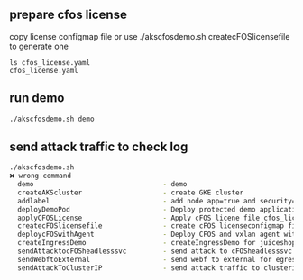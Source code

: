 ## prepare cfos license 

copy license configmap file or use ./akscfosdemo.sh createcFOSlicensefile to generate one
```
ls cfos_license.yaml 
cfos_license.yaml
```


## run demo 

```bash
./akscfosdemo.sh demo
```

## send attack traffic to check log

```bash
./akscfosdemo.sh 
❌ wrong command
  demo                                - demo
  createAKScluster                    - create GKE cluster
  addlabel                            - add node app=true and security=true to each node
  deployDemoPod                       - Deploy protected demo application pod and check connectivity
  applyCFOSLicense                    - Apply cFOS licene file cfos_license.yaml
  createcFOSlicensefile               - create cFOS licenseconfigmap file from .lic file
  deploycFOSwithAgent                 - Deploy CFOS and vxlan agent with helm chart
  createIngressDemo                   - createIngressDemo for juiceshop
  sendAttacktocFOSheadlesssvc         - send attack to cFOSheadlesssvc for ingress security test
  sendWebftoExternal                  - send webf to external for egress security test
  sendAttackToClusterIP               - send attack traffic to clusterip svc for egress security test
```


